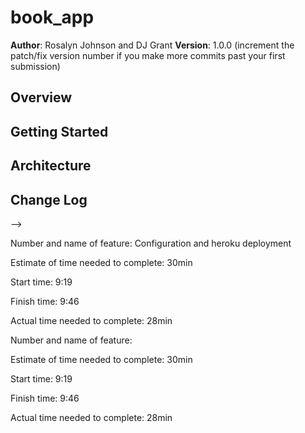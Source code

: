 # book_app

**Author**: Rosalyn Johnson and DJ Grant
**Version**: 1.0.0 (increment the patch/fix version number if you make more commits past your first submission)

## Overview
<!-- Provide a high level overview of what this application is and why you are building it, beyond the fact that it's an assignment for a Code 301 class. (i.e. What's your problem domain?) -->

## Getting Started
<!-- What are the steps that a user must take in order to build this app on their own machine and get it running? -->

## Architecture
<!-- Provide a detailed description of the application design. What technologies (languages, libraries, etc) you're using, and any other relevant design information. -->

## Change Log
<!-- Use this area to document the iterative changes made to your application as each feature is successfully implemented. Use time stamps. Here's an examples:

01-01-2001 4:59pm - Application now has a fully-functional express server, with GET and POST routes for the book resource.

## Credits and Collaborations
<!-- Give credit (and a link) to other people or resources that helped you build this application. -->
-->

Number and name of feature: Configuration and heroku deployment

Estimate of time needed to complete: 30min

Start time: 9:19

Finish time: 9:46

Actual time needed to complete: 28min



Number and name of feature: 

Estimate of time needed to complete: 30min

Start time: 9:19

Finish time: 9:46

Actual time needed to complete: 28min